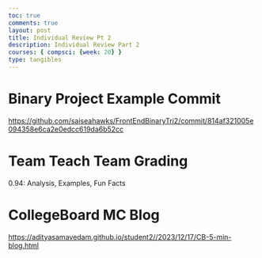 ```yaml
---
toc: true
comments: true
layout: post
title: Individual Review Pt 2
description: Individual Review Part 2
courses: { compsci: {week: 20} }
type: tangibles
---
```


# Binary Project Example Commit

https://github.com/saiseahawks/FrontEndBinaryTri2/commit/814af321005e094358e6ca2e0edcc619da6b52cc

# Team Teach Team Grading

0.94: Analysis, Examples, Fun Facts

# CollegeBoard MC Blog

https://adityasamavedam.github.io/student2//2023/12/17/CB-5-min-blog.html